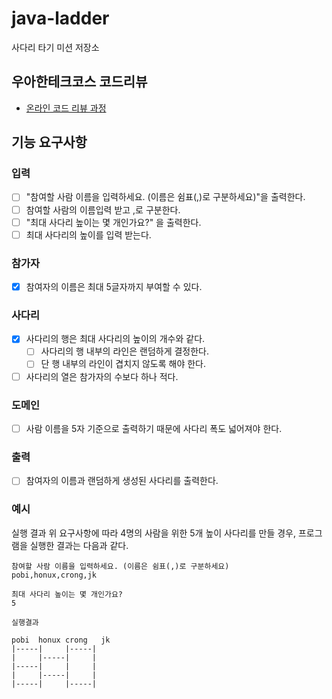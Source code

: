 # java-ladder

사다리 타기 미션 저장소

## 우아한테크코스 코드리뷰

- [온라인 코드 리뷰 과정](https://github.com/woowacourse/woowacourse-docs/blob/master/maincourse/README.md)

## 기능 요구사항

### 입력
- [ ] "참여할 사람 이름을 입력하세요. (이름은 쉼표(,)로 구분하세요)"을 출력한다.
- [ ] 참여할 사람의 이름입력 받고 ,로 구분한다.
- [ ] "최대 사다리 높이는 몇 개인가요?" 을 출력한다.
- [ ]  최대 사다리의 높이를 입력 받는다.

### 참가자
- [x] 참여자의 이름은 최대 5글자까지 부여할 수 있다.


### 사다리
- [x] 사다리의 행은 최대 사다리의 높이의 개수와 같다.
  - [ ] 사다리의 행 내부의 라인은 랜덤하게 결정한다.
  - [ ] 단 행 내부의 라인이 겹치지 않도록 해야 한다.
- [ ] 사다리의 열은 참가자의 수보다 하나 적다.

### 도메인
- [ ] 사람 이름을 5자 기준으로 출력하기 때문에 사다리 폭도 넓어져야 한다.

### 출력
- [ ] 참여자의 이름과 랜덤하게 생성된 사다리를 출력한다.

### 예시
실행 결과
위 요구사항에 따라 4명의 사람을 위한 5개 높이 사다리를 만들 경우, 프로그램을 실행한 결과는 다음과 같다.
```
참여할 사람 이름을 입력하세요. (이름은 쉼표(,)로 구분하세요)
pobi,honux,crong,jk

최대 사다리 높이는 몇 개인가요?
5

실행결과

pobi  honux crong   jk
|-----|     |-----|
|     |-----|     |
|-----|     |     |
|     |-----|     |
|-----|     |-----|
```
